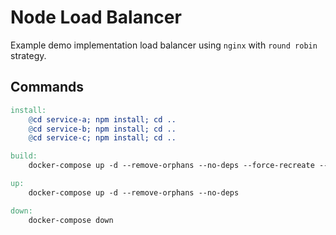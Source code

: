 # Node Load Balancer

Example demo implementation load balancer using `nginx` with `round robin` strategy.

## Commands

```makefile
install:
	@cd service-a; npm install; cd ..
	@cd service-b; npm install; cd ..
	@cd service-c; npm install; cd ..

build:
	docker-compose up -d --remove-orphans --no-deps --force-recreate --build

up:
	docker-compose up -d --remove-orphans --no-deps

down:
	docker-compose down
```
